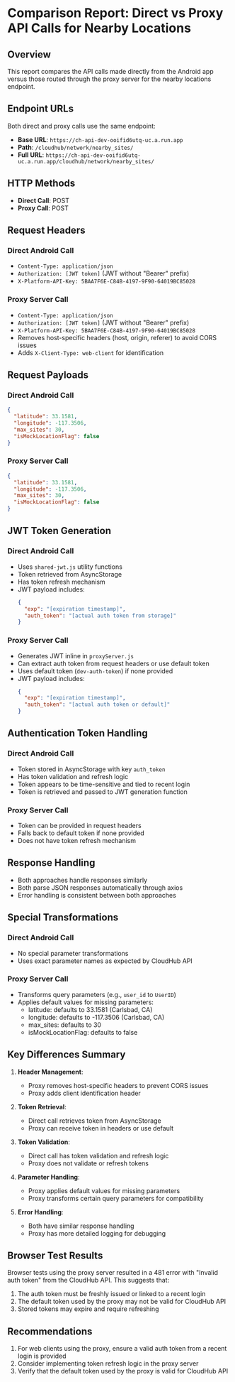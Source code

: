 # Comparison Report: Direct vs Proxy API Calls for Nearby Locations

## Overview
This report compares the API calls made directly from the Android app versus those routed through the proxy server for the nearby locations endpoint.

## Endpoint URLs
Both direct and proxy calls use the same endpoint:
- **Base URL**: `https://ch-api-dev-ooifid6utq-uc.a.run.app`
- **Path**: `/cloudhub/network/nearby_sites/`
- **Full URL**: `https://ch-api-dev-ooifid6utq-uc.a.run.app/cloudhub/network/nearby_sites/`

## HTTP Methods
- **Direct Call**: POST
- **Proxy Call**: POST

## Request Headers

### Direct Android Call
- `Content-Type: application/json`
- `Authorization: [JWT token]` (JWT without "Bearer" prefix)
- `X-Platform-API-Key: 5BAA7F6E-C84B-4197-9F90-64019BC85028`

### Proxy Server Call
- `Content-Type: application/json`
- `Authorization: [JWT token]` (JWT without "Bearer" prefix)
- `X-Platform-API-Key: 5BAA7F6E-C84B-4197-9F90-64019BC85028`
- Removes host-specific headers (host, origin, referer) to avoid CORS issues
- Adds `X-Client-Type: web-client` for identification

## Request Payloads

### Direct Android Call
```json
{
  "latitude": 33.1581,
  "longitude": -117.3506,
  "max_sites": 30,
  "isMockLocationFlag": false
}
```

### Proxy Server Call
```json
{
  "latitude": 33.1581,
  "longitude": -117.3506,
  "max_sites": 30,
  "isMockLocationFlag": false
}
```

## JWT Token Generation

### Direct Android Call
- Uses `shared-jwt.js` utility functions
- Token retrieved from AsyncStorage
- Has token refresh mechanism
- JWT payload includes:
  ```json
  {
    "exp": "[expiration timestamp]",
    "auth_token": "[actual auth token from storage]"
  }
  ```

### Proxy Server Call
- Generates JWT inline in `proxyServer.js`
- Can extract auth token from request headers or use default token
- Uses default token (`dev-auth-token`) if none provided
- JWT payload includes:
  ```json
  {
    "exp": "[expiration timestamp]",
    "auth_token": "[actual auth token or default]"
  }
  ```

## Authentication Token Handling

### Direct Android Call
- Token stored in AsyncStorage with key `auth_token`
- Has token validation and refresh logic
- Token appears to be time-sensitive and tied to recent login
- Token is retrieved and passed to JWT generation function

### Proxy Server Call
- Token can be provided in request headers
- Falls back to default token if none provided
- Does not have token refresh mechanism

## Response Handling
- Both approaches handle responses similarly
- Both parse JSON responses automatically through axios
- Error handling is consistent between both approaches

## Special Transformations

### Direct Android Call
- No special parameter transformations
- Uses exact parameter names as expected by CloudHub API

### Proxy Server Call
- Transforms query parameters (e.g., `user_id` to `UserID`)
- Applies default values for missing parameters:
  - latitude: defaults to 33.1581 (Carlsbad, CA)
  - longitude: defaults to -117.3506 (Carlsbad, CA)
  - max_sites: defaults to 30
  - isMockLocationFlag: defaults to false

## Key Differences Summary

1. **Header Management**:
   - Proxy removes host-specific headers to prevent CORS issues
   - Proxy adds client identification header

2. **Token Retrieval**:
   - Direct call retrieves token from AsyncStorage
   - Proxy can receive token in headers or use default

3. **Token Validation**:
   - Direct call has token validation and refresh logic
   - Proxy does not validate or refresh tokens

4. **Parameter Handling**:
   - Proxy applies default values for missing parameters
   - Proxy transforms certain query parameters for compatibility

5. **Error Handling**:
   - Both have similar response handling
   - Proxy has more detailed logging for debugging

## Browser Test Results
Browser tests using the proxy server resulted in a 481 error with "Invalid auth token" from the CloudHub API. This suggests that:
1. The auth token must be freshly issued or linked to a recent login
2. The default token used by the proxy may not be valid for CloudHub API
3. Stored tokens may expire and require refreshing

## Recommendations
1. For web clients using the proxy, ensure a valid auth token from a recent login is provided
2. Consider implementing token refresh logic in the proxy server
3. Verify that the default token used by the proxy is valid for CloudHub API
